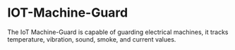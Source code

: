 # IOT-Machine-Guard
The IoT Machine-Guard is capable of guarding electrical machines, it tracks temperature, vibration, sound, smoke, and current values.
